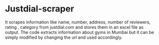 # Justdial-scraper
It scrapes information like name, number, address, number of reviewers, rating , category from justdial.com and stores them in an excel file as output.
The code extracts information about gyms in Mumbai but it can be simply modified by changing the url and used accordingly.

